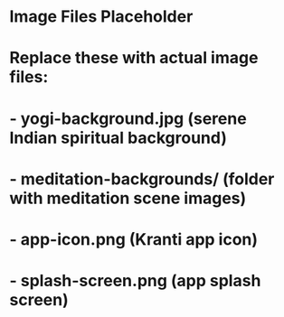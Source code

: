 # Image Files Placeholder
# Replace these with actual image files:
# - yogi-background.jpg (serene Indian spiritual background)
# - meditation-backgrounds/ (folder with meditation scene images)
# - app-icon.png (Kranti app icon)
# - splash-screen.png (app splash screen)

